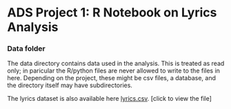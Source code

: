 # ADS Project 1: R Notebook on Lyrics Analysis
### Data folder

The data directory contains data used in the analysis. This is treated as read only; in paricular the R/python files are never allowed to write to the files in here. Depending on the project, these might be csv files, a database, and the directory itself may have subdirectories.

The lyrics dataset is also available here [lyrics.csv](https://www.dropbox.com/s/3tfv5v73z0ec8vr/lyrics.csv?dl=0). [click to view the file]
